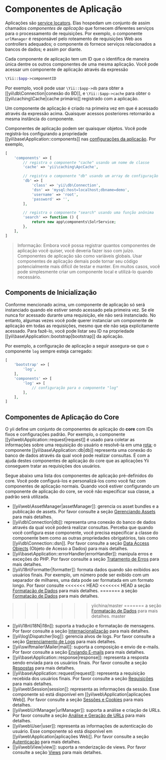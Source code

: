 Componentes de Aplicação
========================

Aplicações são [service locators](concept-service-locator.md). Elas hospedam um
conjunto de assim chamados *componentes de aplicação* que fornecem diferentes
serviços para o processamento de requisições. Por exemplo, o componente
`urlManager` é responsável pelo roteamento de requisições Web aos controllers
adequados; o componente `db` fornece serviços relacionados a bancos de dados; e
assim por diante.

Cada componente de aplicação tem um ID que o identifica de maneira única dentre
os outros componentes de uma mesma aplicação. Você pode acessar um componente de
aplicação através da expressão

```php
\Yii::$app->componentID
```

Por exemplo, você pode usar `\Yii::$app->db` para obter a [[yii\db\Connection|conexão do BD]],
e `\Yii::$app->cache` para obter o [[yii\caching\Cache|cache primário]] registrado
com a aplicação.

Um componente de aplicação é criado na primeira vez em que é acessado através
da expressão acima. Quaisquer acessos posteriores retornarão a mesma instância
do componente.

Componentes de aplicação podem ser quaisquer objetos. Você pode registrá-los
configurando a propriedade [[yii\base\Application::components]] nas
[configurações da aplicação](structure-applications.md#application-configurations).
Por exemplo,

```php
[
    'components' => [
        // registra o componente "cache" usando um nome de classe
        'cache' => 'yii\caching\ApcCache',

        // registra o componente "db" usando um array de configuração
        'db' => [
            'class' => 'yii\db\Connection',
            'dsn' => 'mysql:host=localhost;dbname=demo',
            'username' => 'root',
            'password' => '',
        ],

        // registra o componente "search" usando uma função anônima
        'search' => function () {
            return new app\components\SolrService;
        },
    ],
]
```

> Informação: Embora você possa registrar quantos componentes de aplicação você quiser,
  você deveria fazer isso com juízo. Componentes de aplicação são como variáveis
  globais. Usar componentes de aplicação demais pode tornar seu código
  potencialmente mais difícil de testar e manter. Em muitos casos, você pode
  simplesmente criar um componente local e utilizá-lo quando necessário.


## Components de Inicialização <span id="bootstrapping-components"></span>

Conforme mencionado acima, um componente de aplicação só será instanciado quando
ele estiver sendo acessado pela primeira vez. Se ele nunca for acessado durante
uma requisição, ele não será instanciado. No entanto, algumas vezes você pode
querer instanciar um componente de aplicação em todas as requisições, mesmo que
ele não seja explicitamente acessado. Para fazê-lo, você pode listar seu ID na
propriedade [[yii\base\Application::bootstrap|bootstrap]] da aplicação.

Por exemplo, a configuração de aplicação a seguir assegura-se que o componente
`log` sempre esteja carregado:

```php
[
    'bootstrap' => [
        'log',
    ],
    'components' => [
        'log' => [
            // configuração para o componente "log"
        ],
    ],
]
```


## Componentes de Aplicação do Core <span id="core-application-components"></span>

O yii define um conjunto de componentes de aplicação do **core** com IDs fixos
e configurações padrão. Por exemplo, o componente [[yii\web\Application::request|request]]
é usado para coletar as informações sobre uma requisição do usuário e resolvê-la
em uma [rota](runtime-routing.md); o componente [[yii\base\Application::db|db]]
representa uma conexão do banco de dados através da qual você pode realizar
consultas. É com a ajuda destes componentes de aplicação do core que as aplicações
Yii conseguem tratar as requisições dos usuários.

Segue abaixo uma lista dos componentes de aplicação pré-definidos do core. Você
pode configurá-los e personalizá-los como você faz com componentes de aplicação
normais. Quando você estiver configurando um componente de aplicação do core,
se você não especificar sua classe, a padrão será utilizada.

* [[yii\web\AssetManager|assetManager]]: gerencia os asset bundles e a publicação
  de assets. Por favor consulte a seção [Gerenciando Assets](structure-assets.md)
  para mais detalhes.
* [[yii\db\Connection|db]]: representa uma conexão do banco de dados através da
  qual você poderá realizar consultas. Perceba que quando você configura esse
  componente, você precisa especificar a classe do componente bem como as outras
  propriedades obrigatórios, tais como [[yii\db\Connection::dsn]]. Por favor
  consulte a seção [Data Access Objects](db-dao.md) (Objeto de Acesso a Dados)
  para mais detalhes.
* [[yii\base\Application::errorHandler|errorHandler]]: manipula erros e exceções
  do PHP. Por favor consulte a seção [Tratamento de Erros](runtime-handling-errors.md)
  para mais detalhes.
* [[yii\i18n\Formatter|formatter]]: formata dados quando são exibidos aos
  usuários finais. Por exemplo, um número pode ser exibido com um separador de
  milhares, uma data pode ser formatada em um formato longo. Por favor consulte
<<<<<<< HEAD
<<<<<<< HEAD
  a seção [Formatação de Dados](output-formatter.md) para mais detalhes.
=======
  a seção [Formatação de Dados](output-formatting.md) para mais detalhes.
>>>>>>> yiichina/master
=======
  a seção [Formatação de Dados](output-formatting.md) para mais detalhes.
>>>>>>> master
* [[yii\i18n\I18N|i18n]]: suporta a tradução e formatação de mensagens. Por favor
  consulte a seção [Internacionalização](tutorial-i18n.md) para mais detalhes.
* [[yii\log\Dispatcher|log]]: gerencia alvos de logs. Por favor consulte a seção
  [Gerenciamento de Logs](runtime-logging.md) para mais detalhes.
* [[yii\swiftmailer\Mailer|mail]]: suporta a composição e envio de e-mails. Por
  favor consulte a seção [Enviando E-mails](tutorial-mailing.md) para mais
  detalhes.
* [[yii\base\Application::response|response]]: representa a resposta sendo enviada
  para os usuários finais. Por favor consulte a seção [Respostas](runtime-responses.md)
  para mais detalhes.
* [[yii\base\Application::request|request]]: representa a requisição recebida dos
  usuários finais. Por favor consulte a seção [Requisições](runtime-requests.md)
  para mais detalhes.
* [[yii\web\Session|session]]: representa as informações da sessão. Esse componente
  só está disponível em [[yii\web\Application|aplicações Web]]. Por favor consulte
  a seção [Sessões e Cookies](runtime-sessions-cookies.md) para mais detalhes.
* [[yii\web\UrlManager|urlManager]]: suporta a análise e criação de URLs. Por
  favor consulte a seção [Análise e Geração de URLs](runtime-routing.md)
  para mais detalhes.
* [[yii\web\User|user]]: representa as informações de autenticação do usuário.
  Esse componente só está disponível em [[yii\web\Application|aplicações Web]].
  Por favor consulte a seção [Autenticação](security-authentication.md) para
  mais detalhes.
* [[yii\web\View|view]]: suporta a renderização de views. Por favor consulte a
  seção [Views](structure-views.md) para mais detalhes.
